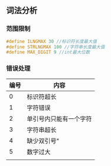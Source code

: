 ## 词法分析

### 范围限制

```c
#define ILNGMAX 30 //标识符长度最大值
#define STRLNGMAX 100 //字符串长度最大值
#define MAX_DIGIT 9 //int最大位数
```

### 错误处理

| 编号   | 内容          |
| ---- | ----------- |
| 0    | 标识符超长       |
| 1    | 字符错误        |
| 2    | 单引号内只能有一个字符 |
| 3    | 字符串超长       |
| 4    | 缺少双引号"      |
| 5    | 数字过大        |
|      |             |